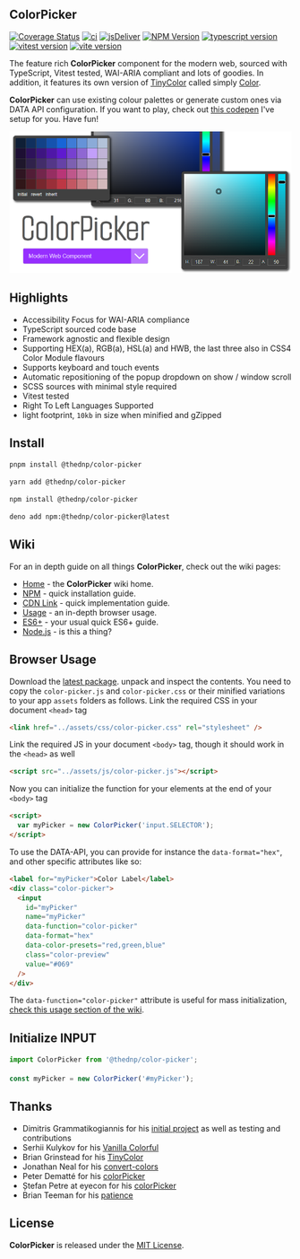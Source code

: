 ## ColorPicker

[![Coverage Status](https://coveralls.io/repos/github/thednp/color-picker/badge.svg)](https://coveralls.io/github/thednp/color-picker)
[![ci](https://github.com/thednp/color-picker/actions/workflows/ci.yml/badge.svg)](https://github.com/thednp/color-picker/actions/workflows/ci.yml)
[![jsDeliver](https://img.shields.io/jsdelivr/npm/hw/@thednp/color-picker)](https://www.jsdelivr.com/package/npm/@thednp/color-picker)
[![NPM Version](https://img.shields.io/npm/v/@thednp/color-picker.svg)](https://www.npmjs.com/package/@thednp/color-picker)
[![typescript version](https://img.shields.io/badge/typescript-5.7.2-brightgreen)](https://www.typescriptlang.org/)
[![vitest version](https://img.shields.io/badge/vitest-2.1.5-brightgreen)](https://vitest.dev/)
[![vite version](https://img.shields.io/badge/vite-5.4.11-brightgreen)](https://github.com/vitejs)

The feature rich **ColorPicker** component for the modern web, sourced with TypeScript, Vitest tested, WAI-ARIA compliant and lots of goodies. In addition, it features its own version of [TinyColor](https://github.com/bgrins/TinyColor) called simply [Color](http://github.com/thednp/color).

**ColorPicker** can use existing colour palettes or generate custom ones via DATA API configuration. If you want to play, check out [this codepen](https://codepen.io/thednp/pen/WNdRWPN) I've setup for you. Have fun!

[![image](./docs/img/color-picker.png)](http://thednp.github.io/color-picker)

## Highlights

- Accessibility Focus for WAI-ARIA compliance
- TypeScript sourced code base
- Framework agnostic and flexible design
- Supporting HEX(a), RGB(a), HSL(a) and HWB, the last three also in CSS4 Color Module flavours
- Supports keyboard and touch events
- Automatic repositioning of the popup dropdown on show / window scroll
- SCSS sources with minimal style required
- Vitest tested
- Right To Left Languages Supported
- light footprint, `10kb` in size when minified and gZipped


## Install

```bash
pnpm install @thednp/color-picker
```

```bash
yarn add @thednp/color-picker
```

```bash
npm install @thednp/color-picker
```

```bash
deno add npm:@thednp/color-picker@latest
```


## Wiki

For an in depth guide on all things **ColorPicker**, check out the wiki pages:

- [Home](https://github.com/thednp/color-picker/wiki) - the **ColorPicker** wiki home.
- [NPM](https://github.com/thednp/color-picker/wiki/NPM) - quick installation guide.
- [CDN Link](https://github.com/thednp/color-picker/wiki/CDN) - quick implementation guide.
- [Usage](https://github.com/thednp/color-picker/wiki/Usage) - an in-depth browser usage.
- [ES6+](https://github.com/thednp/color-picker/wiki/ES6) - your usual quick ES6+ guide.
- [Node.js](https://github.com/thednp/color-picker/wiki/Node.js) - is this a thing?


## Browser Usage

Download the [latest package](https://github.com/thednp/color-picker/archive/master.zip). unpack and inspect the contents. You need to copy the `color-picker.js` and `color-picker.css` or their minified variations to your app `assets` folders as follows.
Link the required CSS in your document `<head>` tag

```html
<link href="../assets/css/color-picker.css" rel="stylesheet" />
```

Link the required JS in your document `<body>` tag, though it should work in the `<head>` as well

```html
<script src="../assets/js/color-picker.js"></script>
```

Now you can initialize the function for your elements at the end of your `<body>` tag

```html
<script>
  var myPicker = new ColorPicker('input.SELECTOR');
</script>
```

To use the DATA-API, you can provide for instance the `data-format="hex"`, and other specific attributes like so:

```html
<label for="myPicker">Color Label</label>
<div class="color-picker">
  <input
    id="myPicker"
    name="myPicker"
    data-function="color-picker"
    data-format="hex"
    data-color-presets="red,green,blue"
    class="color-preview"
    value="#069"
  />
</div>
```

The `data-function="color-picker"` attribute is useful for mass initialization, [check this usage section of the wiki](https://github.com/thednp/color-picker/wiki/Usage#initialize-multiple-targets).

## Initialize INPUT

```javascript
import ColorPicker from '@thednp/color-picker';

const myPicker = new ColorPicker('#myPicker');
```

## Thanks

- Dimitris Grammatikogiannis for his [initial project](https://codepen.io/dgrammatiko/pen/zLvXwR) as well as testing and contributions
- Serhii Kulykov for his [Vanilla Colorful](https://github.com/web-padawan/vanilla-colorful)
- Brian Grinstead for his [TinyColor](https://github.com/bgrins/TinyColor)
- Jonathan Neal for his [convert-colors](https://github.com/jonathantneal/convert-colors)
- Peter Dematté for his [colorPicker](http://www.dematte.at/colorPicker/)
- Ștefan Petre at eyecon for his [colorPicker](https://www.eyecon.ro/colorpicker/)
- Brian Teeman for his [patience](https://github.com/joomla/joomla-cms/pull/35639)

## License

**ColorPicker** is released under the [MIT License](https://github.com/thednp/color-picker/blob/master/LICENSE).
